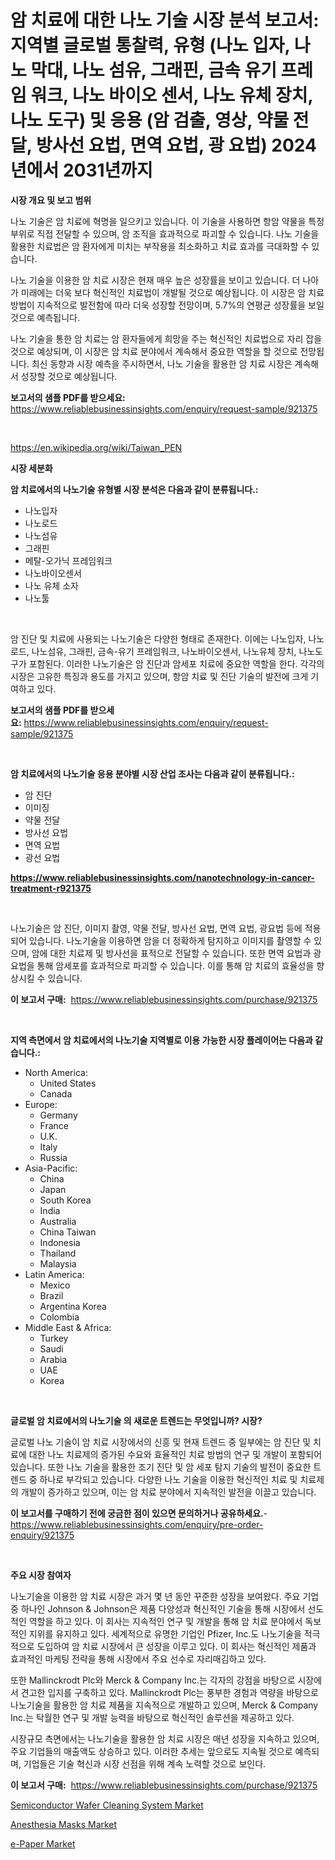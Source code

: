 <p><h1>암 치료에 대한 나노 기술 시장 분석 보고서: 지역별 글로벌 통찰력, 유형 (나노 입자, 나노 막대, 나노 섬유, 그래핀, 금속 유기 프레임 워크, 나노 바이오 센서, 나노 유체 장치, 나노 도구) 및 응용 (암 검출, 영상, 약물 전달, 방사선 요법, 면역 요법, 광 요법) 2024년에서 2031년까지</h1></p><p><strong>시장 개요 및 보고 범위</strong></p>
<p><p>나노 기술은 암 치료에 혁명을 일으키고 있습니다. 이 기술을 사용하면 항암 약물을 특정 부위로 직접 전달할 수 있으며, 암 조직을 효과적으로 파괴할 수 있습니다. 나노 기술을 활용한 치료법은 암 환자에게 미치는 부작용을 최소화하고 치료 효과를 극대화할 수 있습니다.</p><p>나노 기술을 이용한 암 치료 시장은 현재 매우 높은 성장률을 보이고 있습니다. 더 나아가 미래에는 더욱 보다 혁신적인 치료법이 개발될 것으로 예상됩니다. 이 시장은 암 치료 방법이 지속적으로 발전함에 따라 더욱 성장할 전망이며, 5.7%의 연평균 성장률을 보일 것으로 예측됩니다.</p><p>나노 기술을 통한 암 치료는 암 환자들에게 희망을 주는 혁신적인 치료법으로 자리 잡을 것으로 예상되며, 이 시장은 암 치료 분야에서 계속해서 중요한 역할을 할 것으로 전망됩니다. 최신 동향과 시장 예측을 주시하면서, 나노 기술을 활용한 암 치료 시장은 계속해서 성장할 것으로 예상됩니다.</p></p>
<p><strong>보고서의 샘플 PDF를 받으세요:</strong> <a href="https://www.reliablebusinessinsights.com/enquiry/request-sample/921375">https://www.reliablebusinessinsights.com/enquiry/request-sample/921375</a></p>
<p>&nbsp;</p>
<p><a href="https://en.wikipedia.org/wiki/Taiwan_PEN">https://en.wikipedia.org/wiki/Taiwan_PEN</a></p>
<p><strong>시장 세분화</strong></p>
<p><strong>암 치료에서의 나노기술 유형별 시장 분석은 다음과 같이 분류됩니다.:</strong></p>
<p><ul><li>나노입자</li><li>나노로드</li><li>나노섬유</li><li>그래핀</li><li>메탈-오가닉 프레임워크</li><li>나노바이오센서</li><li>나노 유체 소자</li><li>나노툴</li></ul></p>
<p>&nbsp;</p>
<p><p>암 진단 및 치료에 사용되는 나노기술은 다양한 형태로 존재한다. 이에는 나노입자, 나노로드, 나노섬유, 그래핀, 금속-유기 프레임워크, 나노바이오센서, 나노유체 장치, 나노도구가 포함된다. 이러한 나노기술은 암 진단과 암세포 치료에 중요한 역할을 한다. 각각의 시장은 고유한 특징과 용도를 가지고 있으며, 항암 치료 및 진단 기술의 발전에 크게 기여하고 있다.</p></p>
<p><strong>보고서의 샘플 PDF를 받으세요:</strong>&nbsp;<a href="https://www.reliablebusinessinsights.com/enquiry/request-sample/921375">https://www.reliablebusinessinsights.com/enquiry/request-sample/921375</a></p>
<p>&nbsp;</p>
<p><strong> 암 치료에서의 나노기술 응용 분야별 시장 산업 조사는 다음과 같이 분류됩니다.:</strong></p>
<p><ul><li>암 진단</li><li>이미징</li><li>약물 전달</li><li>방사선 요법</li><li>면역 요법</li><li>광선 요법</li></ul></p>
<p><strong><a href="https://www.reliablebusinessinsights.com/nanotechnology-in-cancer-treatment-r921375">https://www.reliablebusinessinsights.com/nanotechnology-in-cancer-treatment-r921375</a></strong></p>
<p>&nbsp;</p>
<p><p>나노기술은 암 진단, 이미지 촬영, 약물 전달, 방사선 요법, 면역 요법, 광요법 등에 적용되어 있습니다. 나노기술을 이용하면 암을 더 정확하게 탐지하고 이미지를 촬영할 수 있으며, 암에 대한 치료제 및 방사선을 표적으로 전달할 수 있습니다. 또한 면역 요법과 광요법을 통해 암세포를 효과적으로 파괴할 수 있습니다. 이를 통해 암 치료의 효율성을 향상시킬 수 있습니다.</p></p>
<p><strong>이 보고서 구매:</strong>&nbsp; <a href="https://www.reliablebusinessinsights.com/purchase/921375">https://www.reliablebusinessinsights.com/purchase/921375</a></p>
<p>&nbsp;</p>
<p><strong>지역 측면에서 암 치료에서의 나노기술 지역별로 이용 가능한 시장 플레이어는 다음과 같습니다.:</strong></p>
<p><ul>
    <li>
        North America:
        <ul>
            <li>United States</li>
            <li>Canada</li>
        </ul>
    </li>
    <li>
        Europe:
        <ul>
            <li>Germany</li>
            <li>France</li>
            <li>U.K.</li>
            <li>Italy</li>
            <li>Russia</li>
        </ul>
    </li>
    <li>
        Asia-Pacific:
        <ul>
            <li>China</li>
            <li>Japan</li>
            <li>South Korea</li>
            <li>India</li>
            <li>Australia</li>
            <li>China Taiwan</li>
            <li>Indonesia</li>
            <li>Thailand</li>
            <li>Malaysia</li>
        </ul>
    </li>
    <li>
        Latin America:
        <ul>
            <li>Mexico</li>
            <li>Brazil</li>
            <li>Argentina Korea</li>
            <li>Colombia</li>
        </ul>
    </li>
    <li>
        Middle East & Africa:
        <ul>
            <li>Turkey</li>
            <li>Saudi</li>
            <li>Arabia</li>
            <li>UAE</li>
            <li>Korea</li>
        </ul>
    </li>
    </ul></p>
<p>&nbsp;</p>
<p><strong>글로벌 암 치료에서의 나노기술 의 새로운 트렌드는 무엇입니까? 시장?</strong></p>
<p><p>글로벌 나노 기술이 암 치료 시장에서의 신흥 및 현재 트렌드 중 일부에는 암 진단 및 치료에 대한 나노 치료제의 증가된 수요와 효율적인 치료 방법의 연구 및 개발이 포함되어 있습니다. 또한 나노 기술을 활용한 조기 진단 및 암 세포 탐지 기술의 발전이 중요한 트렌드 중 하나로 부각되고 있습니다. 다양한 나노 기술을 이용한 혁신적인 치료 및 치료제의 개발이 증가하고 있으며, 이는 암 치료 분야에서 지속적인 발전을 이끌고 있습니다.</p></p>
<p><strong>이 보고서를 구매하기 전에 궁금한 점이 있으면 문의하거나 공유하세요.</strong>- <a href="https://www.reliablebusinessinsights.com/enquiry/pre-order-enquiry/921375">https://www.reliablebusinessinsights.com/enquiry/pre-order-enquiry/921375</a></p>
<p>&nbsp;</p>
<p><strong>주요 시장 참여자</strong></p>
<p><p>나노기술을 이용한 암 치료 시장은 과거 몇 년 동안 꾸준한 성장을 보여왔다. 주요 기업 중 하나인 Johnson & Johnson은 제품 다양성과 혁신적인 기술을 통해 시장에서 선도적인 역할을 하고 있다. 이 회사는 지속적인 연구 및 개발을 통해 암 치료 분야에서 독보적인 지위를 유지하고 있다. 세계적으로 유명한 기업인 Pfizer, Inc.도 나노기술을 적극적으로 도입하여 암 치료 시장에서 큰 성장을 이루고 있다. 이 회사는 혁신적인 제품과 효과적인 마케팅 전략을 통해 시장에서 주요 선수로 자리매김하고 있다.</p><p>또한 Mallinckrodt Plc와 Merck & Company Inc.는 각자의 강점을 바탕으로 시장에서 견고한 입지를 구축하고 있다. Mallinckrodt Plc는 풍부한 경험과 역량을 바탕으로 나노기술을 활용한 암 치료 제품을 지속적으로 개발하고 있으며, Merck & Company Inc.는 탁월한 연구 및 개발 능력을 바탕으로 혁신적인 솔루션을 제공하고 있다.</p><p>시장규모 측면에서는 나노기술을 활용한 암 치료 시장은 매년 성장을 지속하고 있으며, 주요 기업들의 매출액도 상승하고 있다. 이러한 추세는 앞으로도 지속될 것으로 예측되며, 기업들은 기술 혁신과 시장 선점을 위해 계속 노력할 것으로 보인다.</p></p>
<p><strong>이 보고서 구매:</strong>&nbsp;&nbsp;<a href="https://www.reliablebusinessinsights.com/purchase/921375">https://www.reliablebusinessinsights.com/purchase/921375</a></p>
<p><p><a href="https://github.com/jasminebabez/Market-Research-Report-List-1/blob/main/semiconductor-wafer-cleaning-system-market.md">Semiconductor Wafer Cleaning System Market</a></p><p><a href="https://github.com/cecuraprangm/Market-Research-Report-List-3/blob/main/anesthesia-masks-market.md">Anesthesia Masks Market</a></p><p><a href="https://github.com/ChiragRP21/Market-Research-Report-List-5/blob/main/e-paper-market.md">e-Paper Market</a></p></p>